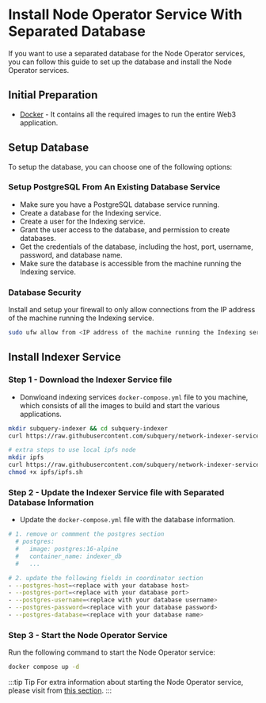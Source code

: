 # Install Node Operator Service With Separated Database

If you want to use a separated database for the Node Operator services, you can follow this guide to set up the database and install the Node Operator services.

## Initial Preparation

- [Docker](https://docs.docker.com/get-docker/) - It contains all the required images to run the entire Web3 application.

## Setup Database

To setup the database, you can choose one of the following options:

### Setup PostgreSQL From An Existing Database Service

- Make sure you have a PostgreSQL database service running.
- Create a database for the Indexing service.
- Create a user for the Indexing service.
- Grant the user access to the database, and permission to create databases.
- Get the credentials of the database, including the host, port, username, password, and database name.
- Make sure the database is accessible from the machine running the Indexing service.

### Database Security

Install and setup your firewall to only allow connections from the IP address of the machine running the Indexing service.

```bash
sudo ufw allow from <IP address of the machine running the Indexing service> to any port 5432
```

## Install Indexer Service

### Step 1 - Download the Indexer Service file

- Donwloand indexing services `docker-compose.yml` file to you machine, which consists of all the images to build and start the various applications.

```bash
mkdir subquery-indexer && cd subquery-indexer
curl https://raw.githubusercontent.com/subquery/network-indexer-services/main/deploy/docker-compose.yml -o docker-compose.yml

# extra steps to use local ipfs node
mkdir ipfs
curl https://raw.githubusercontent.com/subquery/network-indexer-services/main/deploy/ipfs/ipfs.sh -o ipfs/ipfs.sh
chmod +x ipfs/ipfs.sh
```

### Step 2 - Update the Indexer Service file with Separated Database Information

- Update the `docker-compose.yml` file with the database information.

```bash
# 1. remove or commment the postgres section
  # postgres:
  #   image: postgres:16-alpine
  #   container_name: indexer_db
  #   ...

# 2. update the following fields in coordinator section
- --postgres-host=<replace with your database host>
- --postgres-port=<replace with your database port>
- --postgres-username=<replace with your database username>
- --postgres-password=<replace with your database password>
- --postgres-database=<replace with your database name>
```

### Step 3 - Start the Node Operator Service

Run the following command to start the Node Operator service:

```bash
docker compose up -d
```

:::tip Tip
For extra information about starting the Node Operator service, please visit from [this section](../setup/becoming-a-node-operator.md).
:::
